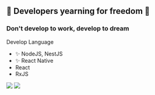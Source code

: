 ## 👋 Developers yearning for freedom 👋

### Don't develop to work, develop to dream


Develop Language

- ✨ NodeJS, NestJS
- ✨ React Native
- React
- RxJS

<img src="https://img.shields.io/badge/Python-3766AB?style=flat-square&logo=Python&logoColor=white"/></a>
<img src="https://img.shields.io/badge/React Native-61DAFB?style=flat-square&logo=React&logoColor=white"/></a>


<!--
**signkj/signkj** is a ✨ _special_ ✨ repository because its `README.md` (this file) appears on your GitHub profile.

Here are some ideas to get you started:

- 🔭 I’m currently working on ...
- 🌱 I’m currently learning ...
- 👯 I’m looking to collaborate on ...
- 🤔 I’m looking for help with ...
- 💬 Ask me about ...
- 📫 How to reach me: ...
- 😄 Pronouns: ...
- ⚡ Fun fact: ...
-->

